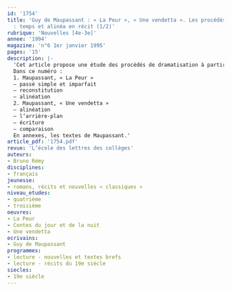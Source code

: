 ```yaml
---
id: '1754'
title: 'Guy de Maupassant : « La Peur », « Une vendetta ». Les procédés de dramatisation
  : temps et alinéa en récit (1/2)'
rubrique: 'Nouvelles [4e-3e]'
annee: '1994'
magazine: 'n°6 1er janvier 1995'
pages: '15'
description: |-
  'Cet article propose une étude des procédés de dramatisation à partir de l’analyse des temps, de l’alternance des premier plan et arrière-plan narratifs et des alinéas dans six textes…
  Dans ce numéro :
  1. Maupassant, « La Peur »
  – passé simple et imparfait
  – reconstitution
  – alinéation
  2. Maupassant, « Une vendetta »
  – alinéation
  – l’arrière-plan
  – écriture
  – comparaison
  En annexes, les textes de Maupassant.'
article_pdf: '1754.pdf'
revue: 'L’école des lettres des collèges'
auteurs:
- Bruno Rémy
disciplines:
- français
jeunesse:
- romans, récits et nouvelles « classiques »
niveau_etudes:
- quatrième
- troisième
oeuvres:
- La Peur
- Contes du jour et de la nuit
- Une vendetta
ecrivains:
- Guy de Maupassant
programmes:
- lecture - nouvelles et textes brefs
- lecture - récits du 19e siècle
siecles:
- 19e siècle
---
```

